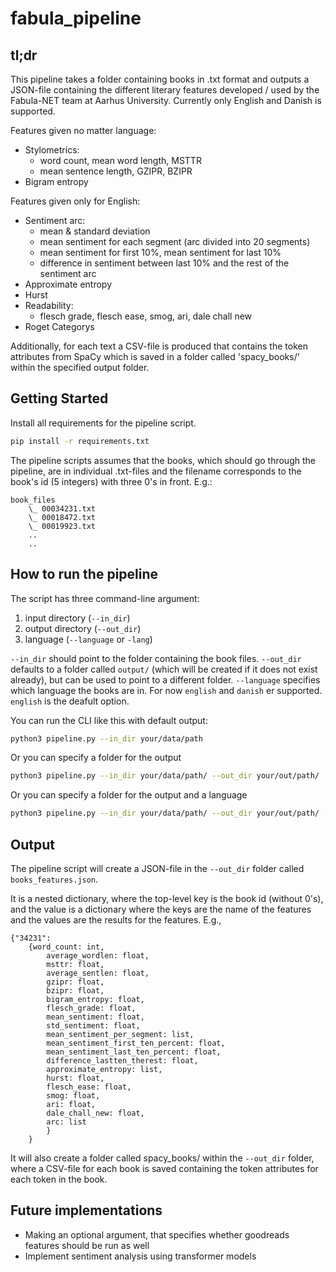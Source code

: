 # fabula_pipeline

## tl;dr
This pipeline takes a folder containing books in .txt format and outputs a JSON-file containing the different literary features developed / used by the Fabula-NET team at Aarhus University.
Currently only English and Danish is supported. 

Features given no matter language: 

- Stylometrics:
    - word count, mean word length, MSTTR
    - mean sentence length, GZIPR, BZIPR
- Bigram entropy 

Features given only for English:

- Sentiment arc:
    - mean & standard deviation
    - mean sentiment for each segment (arc divided into 20 segments)
    - mean sentiment for first 10%, mean sentiment for last 10% 
    - difference in sentiment between last 10% and the rest of the sentiment arc
- Approximate entropy
- Hurst 
- Readability:
    - flesch grade, flesch ease, smog, ari, dale chall new
- Roget Categorys


Additionally, for each text a CSV-file is produced that contains the token attributes from SpaCy which is saved in a folder called 'spacy_books/' within the specified output folder.


## Getting Started

Install all requirements for the pipeline script.

```bash
pip install -r requirements.txt
```

The pipeline scripts assumes that the books, which should go through the pipeline, are in individual .txt-files and the filename corresponds to the book's id (5 integers) with three 0's in front. E.g.:

    book_files
        \_ 00034231.txt
        \_ 00018472.txt
        \_ 00019923.txt
        ..
        ..


## How to run the pipeline

The script has three command-line argument:
1. input directory (`--in_dir`)
2. output directory (`--out_dir`)
3. language (`--language` or `-lang`)

`--in_dir` should point to the folder containing the book files. 
`--out_dir` defaults to a folder called `output/` (which will be created if it does not exist already), but can be used to point to a different folder.
`--language` specifies which language the books are in. For now `english` and `danish` er supported. `english` is the deafult option.

You can run the CLI like this with default output:

```bash
python3 pipeline.py --in_dir your/data/path 
```

Or you can specify a folder for the output

```bash
python3 pipeline.py --in_dir your/data/path/ --out_dir your/out/path/
```

Or you can specify a folder for the output and a language

```bash
python3 pipeline.py --in_dir your/data/path/ --out_dir your/out/path/ -lang "danish"
```

## Output
The pipeline script will create a JSON-file in the `--out_dir` folder called `books_features.json`.

It is a nested dictionary, where the top-level key is the book id (without 0's), and the value is a dictionary where the keys are the name of the features and the values are the results for the features. 
E.g.,

    {"34231": 
        {word_count: int, 
            average_wordlen: float,
            msttr: float,
            average_sentlen: float,
            gzipr: float,
            bzipr: float,
            bigram_entropy: float,
            flesch_grade: float,
            mean_sentiment: float,
            std_sentiment: float,
            mean_sentiment_per_segment: list,
            mean_sentiment_first_ten_percent: float,
            mean_sentiment_last_ten_percent: float,
            difference_lastten_therest: float,
            approximate_entropy: list,
            hurst: float,
            flesch_ease: float,
            smog: float,
            ari: float,
            dale_chall_new: float,
            arc: list
            }
        }

It will also create a folder called spacy_books/ within the `--out_dir` folder, where a CSV-file for each book is saved containing the token attributes for each token in the book. 
 
## Future implementations 

- Making an optional argument, that specifies whether goodreads features should be run as well
- Implement sentiment analysis using transformer models

